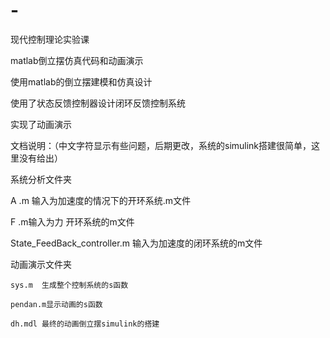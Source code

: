 # -
现代控制理论实验课

matlab倒立摆仿真代码和动画演示

使用matlab的倒立摆建模和仿真设计

使用了状态反馈控制器设计闭环反馈控制系统

实现了动画演示



文档说明：（中文字符显示有些问题，后期更改，系统的simulink搭建很简单，这里没有给出）

系统分析文件夹

A .m 输入为加速度的情况下的开环系统.m文件

F .m输入为力 开环系统的m文件

State_FeedBack_controller.m 输入为加速度的闭环系统的m文件



动画演示文件夹

	sys.m  生成整个控制系统的s函数
	
	pendan.m显示动画的s函数
	
	dh.mdl 最终的动画倒立摆simulink的搭建
	
	
